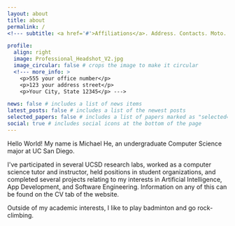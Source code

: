 ```yaml
---
layout: about
title: about
permalink: /
<!--- subtitle: <a href='#'>Affiliations</a>. Address. Contacts. Moto. Etc. --->

profile:
  align: right
  image: Professional_Headshot_V2.jpg
  image_circular: false # crops the image to make it circular
  <!--- more_info: >
    <p>555 your office number</p>
    <p>123 your address street</p>
    <p>Your City, State 12345</p> --->

news: false # includes a list of news items
latest_posts: false # includes a list of the newest posts
selected_papers: false # includes a list of papers marked as "selected={true}"
social: true # includes social icons at the bottom of the page
---
```


Hello World! My name is Michael He, an undergraduate Computer Science major at UC San Diego. 

I've participated in several UCSD research labs, worked as a computer science tutor and instructor, held positions in student organizations, and completed several projects relating to my interests in Artificial Intelligence, App Development, and Software Engineering. Information on any of this can be found on the CV tab of the website. 

Outside of my academic interests, I like to play badminton and go rock-climbing. 

<!--- Write your biography here. Tell the world about yourself. Link to your favorite [subreddit](http://reddit.com). You can put a picture in, too. The code is already in, just name your picture `prof_pic.jpg` and put it in the `img/` folder.

Put your address / P.O. box / other info right below your picture. You can also disable any of these elements by editing `profile` property of the YAML header of your `_pages/about.md`. Edit `_bibliography/papers.bib` and Jekyll will render your [publications page](/al-folio/publications/) automatically.

Link to your social media connections, too. This theme is set up to use [Font Awesome icons](https://fontawesome.com/) and [Academicons](https://jpswalsh.github.io/academicons/), like the ones below. Add your Facebook, Twitter, LinkedIn, Google Scholar, or just disable all of them. --->
